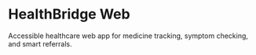# HealthBridge Web

Accessible healthcare web app for medicine tracking, symptom checking, and smart referrals.


